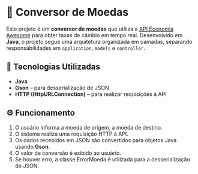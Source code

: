 # 💱 Conversor de Moedas

Este projeto é um **conversor de moedas** que utiliza a [API Economia Awesome](https://economia.awesomeapi.com.br) para obter taxas de câmbio em tempo real. Desenvolvido em **Java**, o projeto segue uma arquitetura organizada em camadas, separando responsabilidades em `application`, `models` e `controller`.

## 🚀 Tecnologias Utilizadas

- **Java**
- **Gson** – para desserialização de JSON
- **HTTP (HttpURLConnection)** – para realizar requisições à API


## ⚙️ Funcionamento

1. O usuário informa a moeda de origem, a moeda de destino.
2. O sistema realiza uma requisição HTTP à API.
3. Os dados recebidos em JSON são convertidos para objetos Java usando **Gson**.
4. O valor de conversão é exibido ao usuário.
5. Se houver erro, a classe ErrorMoeda é utilizada para a desserialização do JSON.
